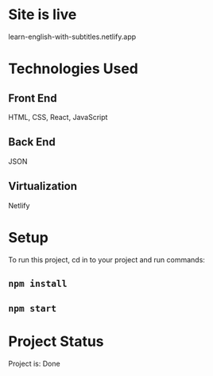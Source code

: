 # Site is live

learn-english-with-subtitles.netlify.app

# Technologies Used

## Front End

HTML, CSS, React, JavaScript

## Back End

JSON

## Virtualization

Netlify

# Setup
To run this project, cd in to your project and run commands:

## `npm install`
## `npm start`

# Project Status
Project is: Done

